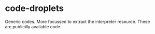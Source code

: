 # code-droplets
Generic codes.
More focussed to extract the interpreter resource.
These are publicilly available code.

